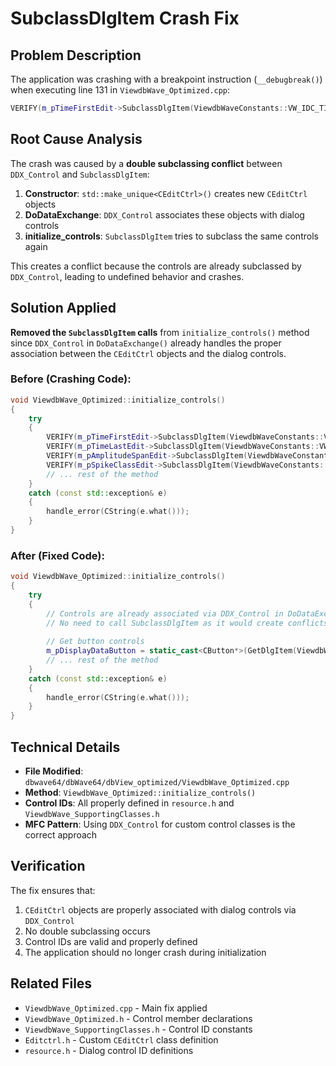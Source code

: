 # SubclassDlgItem Crash Fix

## Problem Description

The application was crashing with a breakpoint instruction (`__debugbreak()`) when executing line 131 in `ViewdbWave_Optimized.cpp`:

```cpp
VERIFY(m_pTimeFirstEdit->SubclassDlgItem(ViewdbWaveConstants::VW_IDC_TIMEFIRST, this));
```

## Root Cause Analysis

The crash was caused by a **double subclassing conflict** between `DDX_Control` and `SubclassDlgItem`:

1. **Constructor**: `std::make_unique<CEditCtrl>()` creates new `CEditCtrl` objects
2. **DoDataExchange**: `DDX_Control` associates these objects with dialog controls
3. **initialize_controls**: `SubclassDlgItem` tries to subclass the same controls again

This creates a conflict because the controls are already subclassed by `DDX_Control`, leading to undefined behavior and crashes.

## Solution Applied

**Removed the `SubclassDlgItem` calls** from `initialize_controls()` method since `DDX_Control` in `DoDataExchange()` already handles the proper association between the `CEditCtrl` objects and the dialog controls.

### Before (Crashing Code):
```cpp
void ViewdbWave_Optimized::initialize_controls()
{
    try
    {
        VERIFY(m_pTimeFirstEdit->SubclassDlgItem(ViewdbWaveConstants::VW_IDC_TIMEFIRST, this));
        VERIFY(m_pTimeLastEdit->SubclassDlgItem(ViewdbWaveConstants::VW_IDC_TIMELAST, this));
        VERIFY(m_pAmplitudeSpanEdit->SubclassDlgItem(ViewdbWaveConstants::VW_IDC_AMPLITUDESPAN, this));
        VERIFY(m_pSpikeClassEdit->SubclassDlgItem(ViewdbWaveConstants::VW_IDC_SPIKECLASS, this));
        // ... rest of the method
    }
    catch (const std::exception& e)
    {
        handle_error(CString(e.what()));
    }
}
```

### After (Fixed Code):
```cpp
void ViewdbWave_Optimized::initialize_controls()
{
    try
    {
        // Controls are already associated via DDX_Control in DoDataExchange
        // No need to call SubclassDlgItem as it would create conflicts
        
        // Get button controls
        m_pDisplayDataButton = static_cast<CButton*>(GetDlgItem(ViewdbWaveConstants::VW_IDC_DISPLAYDATA));
        // ... rest of the method
    }
    catch (const std::exception& e)
    {
        handle_error(CString(e.what()));
    }
}
```

## Technical Details

- **File Modified**: `dbwave64/dbWave64/dbView_optimized/ViewdbWave_Optimized.cpp`
- **Method**: `ViewdbWave_Optimized::initialize_controls()`
- **Control IDs**: All properly defined in `resource.h` and `ViewdbWave_SupportingClasses.h`
- **MFC Pattern**: Using `DDX_Control` for custom control classes is the correct approach

## Verification

The fix ensures that:
1. `CEditCtrl` objects are properly associated with dialog controls via `DDX_Control`
2. No double subclassing occurs
3. Control IDs are valid and properly defined
4. The application should no longer crash during initialization

## Related Files

- `ViewdbWave_Optimized.cpp` - Main fix applied
- `ViewdbWave_Optimized.h` - Control member declarations
- `ViewdbWave_SupportingClasses.h` - Control ID constants
- `Editctrl.h` - Custom `CEditCtrl` class definition
- `resource.h` - Dialog control ID definitions
